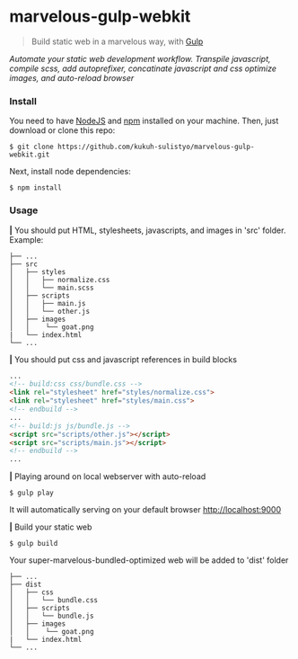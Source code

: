 # marvelous-gulp-webkit

> Build static web in a marvelous way, with [Gulp](https://gulpjs.com/)

*Automate your static web development workflow. Transpile javascript, compile scss, add autoprefixer, concatinate javascript and css optimize images, and auto-reload browser*
### Install
You need to have [NodeJS](https://nodejs.org/en/) and [npm](https://www.npmjs.com/) installed on your machine. Then, just download or clone this repo:
```
$ git clone https://github.com/kukuh-sulistyo/marvelous-gulp-webkit.git
```
Next, install node dependencies:
```
$ npm install
```

### Usage
**|** You should put HTML, stylesheets, javascripts, and images in 'src' folder. Example:

    ├── ...
    ├── src                   
    │   ├── styles
    │   │   ├── normalize.css
    │   │   └── main.scss     
    │   ├── scripts
    │   │   ├── main.js
    │   │   └── other.js
    │   ├── images   
    │   │    └── goat.png
    |   └── index.html
    └── ...
    
**|** You should put css and javascript references in build blocks
```html
...  
<!-- build:css css/bundle.css -->
<link rel="stylesheet" href="styles/normalize.css">
<link rel="stylesheet" href="styles/main.css">
<!-- endbuild -->
...    
<!-- build:js js/bundle.js -->
<script src="scripts/other.js"></script>
<script src="scripts/main.js"></script>
<!-- endbuild -->
...
```

**|** Playing around on local webserver with auto-reload
```
$ gulp play
```
It will automatically serving on your default browser [http://localhost:9000](http://localhost:9000)


**|** Build your static web
```
$ gulp build
```
Your super-marvelous-bundled-optimized web will be added to 'dist' folder

    ├── ...
    ├── dist                   
    │   ├── css
    │   │   └── bundle.css     
    │   ├── scripts
    │   │   └── bundle.js
    │   ├── images   
    │   │    └── goat.png
    |   └── index.html
    └── ...
